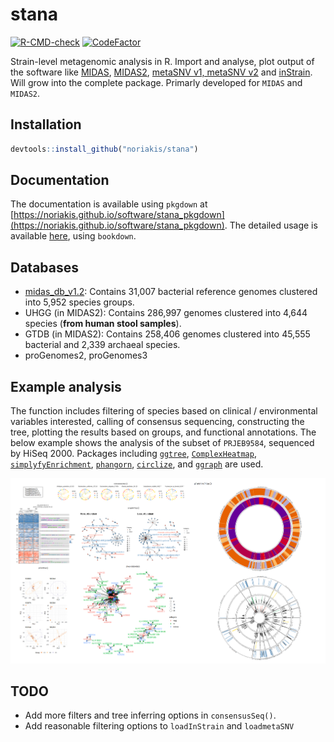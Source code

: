 # stana
                                           
[![R-CMD-check](https://github.com/noriakis/stana/actions/workflows/R-CMD-check.yaml/badge.svg)](https://github.com/noriakis/stana/actions/workflows/R-CMD-check.yaml) [![CodeFactor](https://www.codefactor.io/repository/github/noriakis/stana/badge)](https://www.codefactor.io/repository/github/noriakis/stana)

Strain-level metagenomic analysis in R. Import and analyse, plot output of the software like [MIDAS](https://github.com/snayfach/MIDAS), [MIDAS2](https://github.com/czbiohub/MIDAS2), [metaSNV v1, metaSNV v2](https://github.com/metasnv-tool/metaSNV) and [inStrain](https://github.com/MrOlm/inStrain). Will grow into the complete package. Primarly developed for `MIDAS` and `MIDAS2`.

## Installation
```r
devtools::install_github("noriakis/stana")
```

## Documentation

The documentation is available using `pkgdown` at [https://noriakis.github.io/software/stana_pkgdown](https://noriakis.github.io/software/stana_pkgdown). The detailed usage is available [here](https://noriakis.github.io/software/stana), using `bookdown`.

## Databases
- [midas_db_v1.2](https://github.com/snayfach/MIDAS/blob/master/docs/ref_db.md): Contains 31,007 bacterial reference genomes clustered into 5,952 species groups.
- UHGG (in MIDAS2): Contains 286,997 genomes clustered into 4,644 species (**from human stool samples**).
- GTDB (in MIDAS2): Contains 258,406 genomes clustered into 45,555 bacterial and 2,339 archaeal species.
- proGenomes2, proGenomes3

## Example analysis
The function includes filtering of species based on clinical / environmental variables interested, calling of consensus sequencing, constructing the tree, plotting the results based on groups, and functional annotations. The below example shows the analysis of the subset of `PRJEB9584`, sequenced by HiSeq 2000. Packages including [`ggtree`](https://github.com/YuLab-SMU/ggtree), [`ComplexHeatmap`](https://github.com/jokergoo/ComplexHeatmap), [`simplyfyEnrichment`](https://github.com/jokergoo/simplifyEnrichment), [`phangorn`](https://github.com/KlausVigo/phangorn), [`circlize`](https://github.com/jokergoo/circlize), and [`ggraph`](https://github.com/thomasp85/ggraph) are used.

<img src="https://github.com/noriakis/software/blob/main/images/stana_example.png?raw=true" width="800px">

## TODO
- Add more filters and tree inferring options in `consensusSeq()`.
- Add reasonable filtering options to `loadInStrain` and `loadmetaSNV`